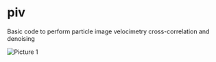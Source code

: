 # piv
 Basic code to perform particle image velocimetry cross-correlation and denoising

![Picture 1](https://user-images.githubusercontent.com/88498674/143069443-009e1574-000a-4c65-88d8-4f79a7b27933.jpg)
